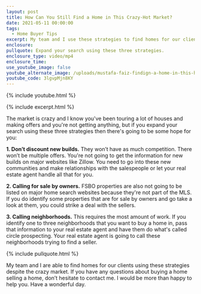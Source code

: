 ```yaml
---
layout: post
title: How Can You Still Find a Home in This Crazy-Hot Market?
date: 2021-05-11 00:00:00
tags:
  - Home Buyer Tips
excerpt: My team and I use these strategies to find homes for our clients.
enclosure:
pullquote: Expand your search using these three strategies.
enclosure_type: video/mp4
enclosure_time:
use_youtube_image: false
youtube_alternate_image: /uploads/mustafa-faiz-findign-a-home-in-this-hot-market-yt.jpg
youtube_code: 3lgvpMjn8KY
---
```

{% include youtube.html %}

{% include excerpt.html %}

The market is crazy and I know you've been touring a lot of houses and making offers and you're not getting anything, but if you expand your search using these three strategies then there's going to be some hope for you:

**1\. Don’t discount new builds.** They won’t have as much competition. There won’t be multiple offers. You're not going to get the information for new builds on major websites like Zillow. You need to go into these new communities and make relationships with the salespeople or let your real estate agent handle all that for you.

**2\. Calling for sale by owners.** FSBO properties are also not going to be listed on major home search websites because they're not part of the MLS. If you do identify some properties that are for sale by owners and go take a look at them, you could strike a deal with the sellers.

**3\. Calling neighborhoods.** This requires the most amount of work. If you identify one to three neighborhoods that you want to buy a home in, pass that information to your real estate agent and have them do what's called circle prospecting. Your real estate agent is going to call these neighborhoods trying to find a seller.

{% include pullquote.html %}

My team and I are able to find homes for our clients using these strategies despite the crazy market. If you have any questions about buying a home selling a home, don’t hesitate to contact me. I would be more than happy to help you. Have a wonderful day.
